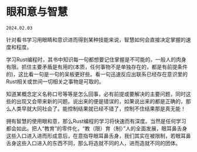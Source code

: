 # 眼和意与智慧
`2024.02.03`

针对看书学习用眼睛和意识进而得到某种技能来说，智慧如何会直接决定掌握的速度和程度。

学习Rust编程时，其书中知识每一句都想要记住掌握是不可能的，一般人的肉身有限。抓住主要矛盾是有用的(本质，任何事物不是单独存在的，都是有前提条件的)，这比看一句是一句的呆板更好些。看一句迅速反应出联系已经存在意识里的Rust相关或世间一切相关之事物是可取的。

知道某概念定义名称口号等等是怎么回事，必有前提或要解决的主要问题，同时这些的出现又会带来新的问题。说出来的便是错误的，如果说出来的都是正确的，那么人类早就大同社会了。能控制结果就已经不错了，控制不住结果那是真无能！

拥有智慧的使用眼和意，那么Rust编程的学习将快速而有深度。当然是任何学习都会如此。把人“教育”的零件化，“教（限）育（制）”人的全面发展，眼耳鼻舌身这些入口进入进而形成意后，在意指导眼耳鼻舌身，我们其实在被限制，若眼耳鼻舌身这些入口进入的东西不同，那么将造就不同的人，进而造就不同的团体。

